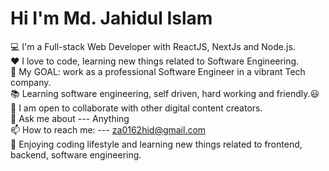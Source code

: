
# Hi I'm Md. Jahidul Islam 

💻 I'm a Full-stack Web Developer with ReactJS, NextJs and Node.js.  
❤️ I love to code, learning new things related to Software Engineering.  
🔌 My GOAL: work as a professional Software Engineer in a vibrant Tech company.  
📚 Learning software engineering, self driven, hard working and friendly.😃  
👯 I am open to collaborate with other digital content creators.  
💬 Ask me about --- Anything   
📫 How to reach me: --- za0162hid@gmail.com  
🌷 Enjoying coding lifestyle and learning new things related to frontend, backend, software engineering.  


